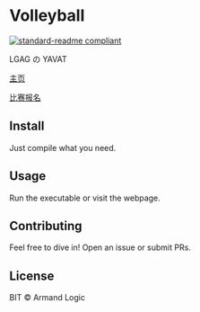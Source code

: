 # Volleyball

[![standard-readme compliant](https://img.shields.io/badge/readme%20style-standard-brightgreen.svg?style=flat-square)](https://github.com/RichardLitt/standard-readme)

LGAG の YAVAT

[主页](http://lgag.github.io/Volleyball)

[比赛报名](赛事/Register.html)

## Install

Just compile what you need.

## Usage

Run the executable or visit the webpage.

## Contributing

Feel free to dive in! Open an issue or submit PRs.

## License

BIT © Armand Logic
